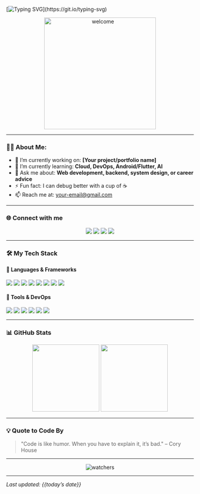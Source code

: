 [![Typing SVG](https://readme-typing-svg.herokuapp.com?font=Fira+Code&size=24&pause=1000&center=true&vCenter=true&width=800&lines=Hello+there%2C+I'm+%F0%9F%91%8B+Your+Name+Here!;Full+Stack+Developer+%7C+Tech+Enthusiast+%7C+Lifelong+Learner;Welcome+to+my+GitHub+profile!)](https://git.io/typing-svg)

<p align="center">
  <img src="https://media.giphy.com/media/L1R1tvI9svkIWwpVYr/giphy.gif" width="300" alt="welcome">
</p>

---

### 👨‍💻 About Me:

- 🔭 I’m currently working on: **[Your project/portfolio name]**
- 🌱 I’m currently learning: **Cloud, DevOps, Android/Flutter, AI**
- 💬 Ask me about: **Web development, backend, system design, or career advice**
- ⚡ Fun fact: I can debug better with a cup of ☕
- 📫 Reach me at: [your-email@gmail.com](mailto:your-email@gmail.com)

---

### 🌐 Connect with me

<p align="center">
  <a href="https://www.linkedin.com/in/your-linkedin"><img src="https://img.shields.io/badge/LinkedIn-%230077B5.svg?style=for-the-badge&logo=linkedin&logoColor=white"/></a>
  <a href="https://twitter.com/your-twitter"><img src="https://img.shields.io/badge/Twitter-%231DA1F2.svg?style=for-the-badge&logo=twitter&logoColor=white"/></a>
  <a href="https://www.instagram.com/your-instagram"><img src="https://img.shields.io/badge/Instagram-%23E4405F.svg?style=for-the-badge&logo=instagram&logoColor=white"/></a>
  <a href="mailto:your-email@gmail.com"><img src="https://img.shields.io/badge/Gmail-D14836?style=for-the-badge&logo=gmail&logoColor=white"/></a>
</p>

---

### 🛠️ My Tech Stack

#### 🚀 Languages & Frameworks

<p>
  <img src="https://img.shields.io/badge/-JavaScript-F7DF1E?style=flat&logo=JavaScript&logoColor=black" />
  <img src="https://img.shields.io/badge/-C%23-239120?style=flat&logo=c-sharp&logoColor=white" />
  <img src="https://img.shields.io/badge/-Python-3776AB?style=flat&logo=Python&logoColor=white" />
  <img src="https://img.shields.io/badge/-React-61DAFB?style=flat&logo=React&logoColor=black" />
  <img src="https://img.shields.io/badge/-Node.js-339933?style=flat&logo=node.js&logoColor=white" />
  <img src="https://img.shields.io/badge/-ASP.NET-512BD4?style=flat&logo=dotnet&logoColor=white" />
  <img src="https://img.shields.io/badge/-MySQL-4479A1?style=flat&logo=mysql&logoColor=white" />
  <img src="https://img.shields.io/badge/-Flutter-02569B?style=flat&logo=flutter&logoColor=white" />
</p>

#### 🧰 Tools & DevOps

<p>
  <img src="https://img.shields.io/badge/-Visual_Studio_Code-007ACC?style=flat&logo=visual-studio-code&logoColor=white" />
  <img src="https://img.shields.io/badge/-Git-F05032?style=flat&logo=git&logoColor=white" />
  <img src="https://img.shields.io/badge/-GitHub-181717?style=flat&logo=github&logoColor=white" />
  <img src="https://img.shields.io/badge/-Docker-2496ED?style=flat&logo=docker&logoColor=white" />
  <img src="https://img.shields.io/badge/-Postman-FF6C37?style=flat&logo=postman&logoColor=white" />
  <img src="https://img.shields.io/badge/-Figma-F24E1E?style=flat&logo=figma&logoColor=white" />
</p>

---

### 📊 GitHub Stats

<p align="center">
  <img src="https://github-readme-stats.vercel.app/api?username=your-github-username&show_icons=true&theme=tokyonight" height="180px"/>
  <img src="https://github-readme-stats.vercel.app/api/top-langs/?username=your-github-username&layout=compact&theme=tokyonight" height="180px"/>
</p>

---

### 💡 Quote to Code By

> "Code is like humor. When you have to explain it, it’s bad." – Cory House

---

<p align="center">
  <img src="https://komarev.com/ghpvc/?username=your-github-username&label=Profile+Views&color=brightgreen" alt="watchers"/>
</p>

---

*Last updated: {{today’s date}}*
